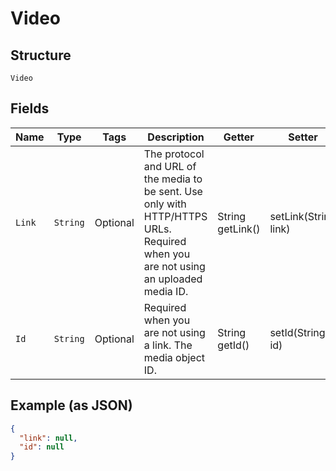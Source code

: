 
# Video

## Structure

`Video`

## Fields

| Name | Type | Tags | Description | Getter | Setter |
|  --- | --- | --- | --- | --- | --- |
| `Link` | `String` | Optional | The protocol and URL of the media to be sent. Use only with HTTP/HTTPS URLs. Required when you are not using an uploaded media ID. | String getLink() | setLink(String link) |
| `Id` | `String` | Optional | Required when you are not using a link. The media object ID. | String getId() | setId(String id) |

## Example (as JSON)

```json
{
  "link": null,
  "id": null
}
```

